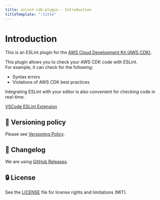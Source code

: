 ```yaml
---
title: eslint-cdk-plugin - Introduction
titleTemplate: ":title"
---
```


# Introduction

This is an ESLint plugin for the [AWS Cloud Development Kit (AWS CDK)](https://aws.amazon.com/cdk/).

This plugin allows you to check your AWS CDK code with ESLint.  
For example, it can check for the following:

- Syntax errors
- Violations of AWS CDK best practices

Integrating ESLint with your editor is also convenient for checking code in real-time.

[VSCode ESLint Extension](https://marketplace.visualstudio.com/items?itemName=dbaeumer.vscode-eslint)

## 🚥 Versioning policy

Please see [Versioning Policy](https://github.com/ren-yamanashi/eslint-cdk-plugin/blob/main/VERSIONING_POLICY.md).

## 📰 Changelog

We are using [GitHub Releases](https://github.com/ren-yamanashi/eslint-cdk-plugin/releases).

## 🔒 License

See the [LICENSE](https://github.com/ren-yamanashi/eslint-cdk-plugin/blob/main/LICENSE) file for license rights and limitations (MIT).
